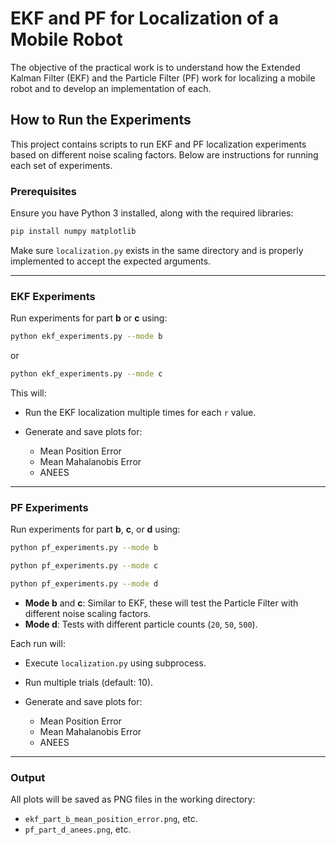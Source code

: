 # EKF and PF for Localization of a Mobile Robot

The objective of the practical work is to understand how the Extended Kalman Filter (EKF) and the Particle Filter (PF) work for localizing a mobile robot and to develop an implementation of each. 



## How to Run the Experiments

This project contains scripts to run EKF and PF localization experiments based on different noise scaling factors. Below are instructions for running each set of experiments.

### Prerequisites

Ensure you have Python 3 installed, along with the required libraries:

```bash
pip install numpy matplotlib
```

Make sure `localization.py` exists in the same directory and is properly implemented to accept the expected arguments.

---

### EKF Experiments

Run experiments for part **b** or **c** using:

```bash
python ekf_experiments.py --mode b
```

or

```bash
python ekf_experiments.py --mode c
```

This will:

* Run the EKF localization multiple times for each `r` value.
* Generate and save plots for:

  * Mean Position Error
  * Mean Mahalanobis Error
  * ANEES

---

### PF Experiments

Run experiments for part **b**, **c**, or **d** using:

```bash
python pf_experiments.py --mode b
```

```bash
python pf_experiments.py --mode c
```

```bash
python pf_experiments.py --mode d
```

* **Mode b** and **c**: Similar to EKF, these will test the Particle Filter with different noise scaling factors.
* **Mode d**: Tests with different particle counts (`20`, `50`, `500`).

Each run will:

* Execute `localization.py` using subprocess.
* Run multiple trials (default: 10).
* Generate and save plots for:

  * Mean Position Error
  * Mean Mahalanobis Error
  * ANEES

---

### Output

All plots will be saved as PNG files in the working directory:

* `ekf_part_b_mean_position_error.png`, etc.
* `pf_part_d_anees.png`, etc.
